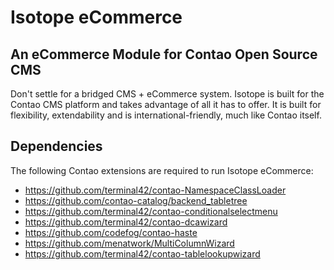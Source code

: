 # Isotope eCommerce

## An eCommerce Module for Contao Open Source CMS

Don't settle for a bridged CMS + eCommerce system. Isotope is built for the Contao CMS platform and takes advantage of all it has to offer.
It is built for flexibility, extendability and is international-friendly, much like Contao itself.


## Dependencies

The following Contao extensions are required to run Isotope eCommerce:
- https://github.com/terminal42/contao-NamespaceClassLoader
- https://github.com/contao-catalog/backend_tabletree
- https://github.com/terminal42/contao-conditionalselectmenu
- https://github.com/terminal42/contao-dcawizard
- https://github.com/codefog/contao-haste
- https://github.com/menatwork/MultiColumnWizard
- https://github.com/terminal42/contao-tablelookupwizard